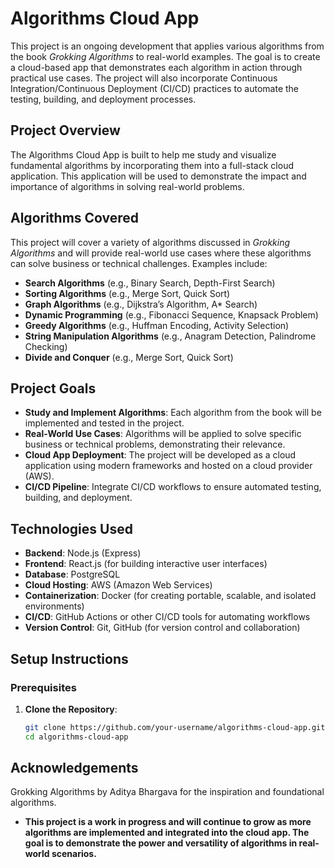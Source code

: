 # Algorithms Cloud App

This project is an ongoing development that applies various algorithms from the book *Grokking Algorithms* to real-world examples. The goal is to create a cloud-based app that demonstrates each algorithm in action through practical use cases. The project will also incorporate Continuous Integration/Continuous Deployment (CI/CD) practices to automate the testing, building, and deployment processes.

## Project Overview

The Algorithms Cloud App is built to help me study and visualize fundamental algorithms by incorporating them into a full-stack cloud application. This application will be used to demonstrate the impact and importance of algorithms in solving real-world problems.

## Algorithms Covered

This project will cover a variety of algorithms discussed in *Grokking Algorithms* and will provide real-world use cases where these algorithms can solve business or technical challenges. Examples include:

- **Search Algorithms** (e.g., Binary Search, Depth-First Search)
- **Sorting Algorithms** (e.g., Merge Sort, Quick Sort)
- **Graph Algorithms** (e.g., Dijkstra’s Algorithm, A* Search)
- **Dynamic Programming** (e.g., Fibonacci Sequence, Knapsack Problem)
- **Greedy Algorithms** (e.g., Huffman Encoding, Activity Selection)
- **String Manipulation Algorithms** (e.g., Anagram Detection, Palindrome Checking)
- **Divide and Conquer** (e.g., Merge Sort, Quick Sort)

## Project Goals

- **Study and Implement Algorithms**: Each algorithm from the book will be implemented and tested in the project. 
- **Real-World Use Cases**: Algorithms will be applied to solve specific business or technical problems, demonstrating their relevance.
- **Cloud App Deployment**: The project will be developed as a cloud application using modern frameworks and hosted on a cloud provider (AWS).
- **CI/CD Pipeline**: Integrate CI/CD workflows to ensure automated testing, building, and deployment. 

## Technologies Used

- **Backend**: Node.js (Express)
- **Frontend**: React.js (for building interactive user interfaces)
- **Database**: PostgreSQL
- **Cloud Hosting**: AWS (Amazon Web Services)
- **Containerization**: Docker (for creating portable, scalable, and isolated environments)
- **CI/CD**: GitHub Actions or other CI/CD tools for automating workflows
- **Version Control**: Git, GitHub (for version control and collaboration)

## Setup Instructions

### Prerequisites

1. **Clone the Repository**:  
   ```bash
   git clone https://github.com/your-username/algorithms-cloud-app.git
   cd algorithms-cloud-app
## Acknowledgements
  Grokking Algorithms by Aditya Bhargava for the inspiration and foundational algorithms.

- **This project is a work in progress and will continue to grow as more algorithms are implemented and integrated into the cloud app. The goal is to demonstrate the power and versatility of algorithms in real-world scenarios.**
